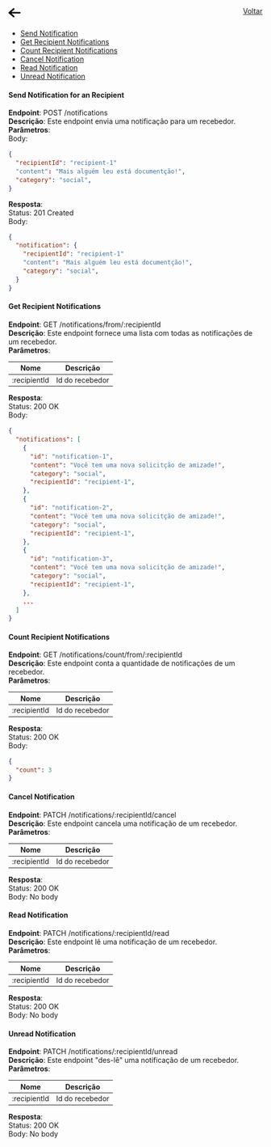 <a href="../README.md" style="display: flex; flex-direction: row; justify-content: space-between; margin-bottom: 20px;">
    <img src="./assets/images/arrow-left-solid.svg" width="24" height="24" />
    Voltar
</a>

- [Send Notification](#send-notification-for-an-recipient)
- [Get Recipient Notifications](#get-recipient-notifications)
- [Count Recipient Notifications](#count-recipient-notifications)
- [Cancel Notification](#cancel-notification)
- [Read Notification](#read-notification)
- [Unread Notification](#unread-notification)

#### Send Notification for an Recipient
**Endpoint**: POST /notifications  
**Descrição**: Este endpoint envia uma notificação para um recebedor.  
**Parâmetros**:  
Body:
```json
{
  "recipientId": "recipient-1"
  "content": "Mais alguém leu está documentção!",
  "category": "social",
}
```
**Resposta**:  
Status: 201 Created  
Body: 
```json
{
  "notification": {
    "recipientId": "recipient-1"
    "content": "Mais alguém leu está documentção!",
    "category": "social",
  }
}
```

#### Get Recipient Notifications

**Endpoint**: GET /notifications/from/:recipientId  
**Descrição**: Este endpoint fornece uma lista com todas as notificações de um recebedor.  
**Parâmetros**: 

|Nome| Descrição |
|--- | --------- |
|:recipientId | Id do recebedor  |

**Resposta**:  
Status: 200 OK  
Body: 
```json
{
  "notifications": [
    {
      "id": "notification-1",
      "content": "Você tem uma nova solicitção de amizade!",
      "category": "social",
      "recipientId": "recipient-1",
    },
    {
      "id": "notification-2",
      "content": "Você tem uma nova solicitção de amizade!",
      "category": "social",
      "recipientId": "recipient-1",
    },
    {
      "id": "notification-3",
      "content": "Você tem uma nova solicitção de amizade!",
      "category": "social",
      "recipientId": "recipient-1",
    },
    ...
  ]
}
```

#### Count Recipient Notifications
**Endpoint**: GET /notifications/count/from/:recipientId  
**Descrição**: Este endpoint conta a quantidade de notificações de um recebedor.  
**Parâmetros**:

|Nome| Descrição |
|--- | --------- |
|:recipientId | Id do recebedor  |
**Resposta**:  
Status: 200 OK  
Body: 
```json
{
  "count": 3
}
```

#### Cancel Notification
**Endpoint**: PATCH /notifications/:recipientId/cancel  
**Descrição**: Este endpoint cancela uma notificação de um recebedor.  
**Parâmetros**:

|Nome| Descrição |
|--- | --------- |
|:recipientId | Id do recebedor  |
**Resposta**:  
Status: 200 OK  
Body: No body

#### Read Notification
**Endpoint**: PATCH /notifications/:recipientId/read  
**Descrição**: Este endpoint lê uma notificação de um recebedor.  
**Parâmetros**:

|Nome| Descrição |
|--- | --------- |
|:recipientId | Id do recebedor  |
**Resposta**:  
Status: 200 OK  
Body: No body

#### Unread Notification
**Endpoint**: PATCH /notifications/:recipientId/unread  
**Descrição**: Este endpoint "des-lê" uma notificação de um recebedor.  
**Parâmetros**:

|Nome| Descrição |
|--- | --------- |
|:recipientId | Id do recebedor  |
**Resposta**:  
Status: 200 OK  
Body: No body
